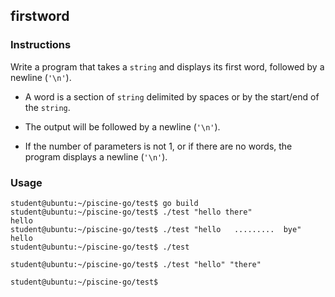 ## firstword

### Instructions

Write a program that takes a `string` and displays its first word, followed by a newline (`'\n'`).

-   A word is a section of `string` delimited by spaces or by the start/end of the `string`.

-   The output will be followed by a newline (`'\n'`).

-   If the number of parameters is not 1, or if there are no words, the program displays a newline (`'\n'`).

### Usage

```console
student@ubuntu:~/piscine-go/test$ go build
student@ubuntu:~/piscine-go/test$ ./test "hello there"
hello
student@ubuntu:~/piscine-go/test$ ./test "hello   .........  bye"
hello
student@ubuntu:~/piscine-go/test$ ./test

student@ubuntu:~/piscine-go/test$ ./test "hello" "there"

student@ubuntu:~/piscine-go/test$
```
